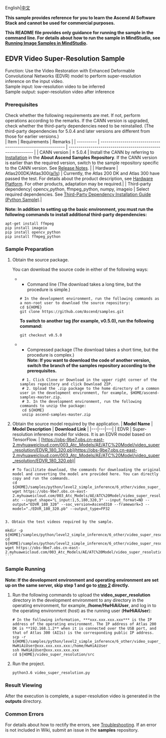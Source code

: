 English|[中文](README_CN.md)


**This sample provides reference for you to learn the Ascend AI Software Stack and cannot be used for commercial purposes.**

**This README file provides only guidance for running the sample in the command line. For details about how to run the sample in MindStudio, see [Running Image Samples in MindStudio](https://github.com/Ascend/samples/wikis/Running%20Image%20Samples%20in%20MindStudio?sort_id=3736297).**

## EDVR Video Super-Resolution Sample
Function: Use the Video Restoration with Enhanced Deformable Convolutional Networks (EDVR) model to perform super-resolution inference on the input video.  
Sample input: low-resolution video to be inferred   
Sample output: super-resolution video after inference  

### Prerequisites
Check whether the following requirements are met. If not, perform operations according to the remarks. If the CANN version is upgraded, check whether the third-party dependencies need to be reinstalled. (The third-party dependencies for 5.0.4 and later versions are different from those for earlier versions.)  
| Item      | Requirements                                                        | Remarks                                                        |
| ---------- | ------------------------------------------------------------ | ------------------------------------------------------------ |
| CANN version  | ≥ 5.0.4                                                     | Install the CANN by referring to [Installation](https://github.com/Ascend/samples#%E5%AE%89%E8%A3%85) in the **About Ascend Samples Repository**. If the CANN version is earlier than the required version, switch to the sample repository specific to the CANN version. See [Release Notes](https://github.com/Ascend/samples/blob/master/README.md). |
| Hardware  | Atlas200DK/Atlas300([ai1s](https://support.huaweicloud.com/productdesc-ecs/ecs_01_0047.html#ecs_01_0047__section78423209366)) | Currently, the Atlas 200 DK and Atlas 300 have passed the test. For details about the product description, see [Hardware Platform](https://ascend.huawei.com/en/#/hardware/product). For other products, adaptation may be required.|
| Third-party dependency| opencv_python, ffmpeg_python, numpy, imageio                 | Select required dependencies. See [Third-Party Dependency Installation Guide (Python Sample)](https://github.com/Ascend/samples/tree/master/python/environment).|

**Note: In addition to setting up the basic environment, you must run the following commands to install additional third-party dependencies:** 

```
apt-get install ffmpeg
pip install imageio
pip install opencv_python
pip install ffmpeg_python
```

### Sample Preparation

1. Obtain the source package.

   You can download the source code in either of the following ways:  
    - - Command line (The download takes a long time, but the procedure is simple.)
       ```    
       # In the development environment, run the following commands as a non-root user to download the source repository:   
       cd ${HOME}     
       git clone https://github.com/Ascend/samples.git
      ```
       **To switch to another tag (for example, v0.5.0), run the following command:**
       ```
       git checkout v0.5.0
       ```
    - - Compressed package (The download takes a short time, but the procedure is complex.)  
       **Note: If you want to download the code of another version, switch the branch of the samples repository according to the prerequisites.**   
       ``` 
        # 1. Click Clone or Download in the upper right corner of the samples repository and click Download ZIP.   
        # 2. Upload the .zip package to the home directory of a common user in the development environment, for example, $HOME/ascend-samples-master.zip.    
        # 3. In the development environment, run the following commands to unzip the package:    
        cd ${HOME}    
        unzip ascend-samples-master.zip
       ```

2. Obtain the source model required by the application.
    |  **Model Name** |  **Model Description** |  **Download Link** |
    |---|---|---|
    |  EDVR | Super-resolution inference model for videos. It is an EDVR model based on TensorFlow. |  [https://obs-9be7.obs.cn-east-2.myhuaweicloud.com/003_Atc_Models/AE/ATC%20Model/video_super_resolution/EDVR_180_320.pb](https://obs-9be7.obs.cn-east-2.myhuaweicloud.com/003_Atc_Models/AE/ATC%20Model/video_super_resolution/EDVR_180_320.pb)|
    
    ```
    # To facilitate download, the commands for downloading the original model and converting the model are provided here. You can directly copy and run the commands.
    cd ${HOME}/samples/python/level2_simple_inference/6_other/video_super_resolution/model     
    wget https://obs-9be7.obs.cn-east-2.myhuaweicloud.com/003_Atc_Models/AE/ATC%20Model/video_super_resolution/EDVR_180_320.pb        
    atc --input_shape="L_input:1,5,180,320,3" --input_format=ND --output="EDVR_180_320" --soc_version=Ascend310 --framework=3 --model="./EDVR_180_320.pb" --output_type=FP32
    ```
```
    
3. Obtain the test videos required by the sample.
```
    mkdir -p ${HOME}/samples/python/level2_simple_inference/6_other/video_super_resolution/data
    cd ${HOME}/samples/python/level2_simple_inference/6_other/video_super_resolution/data
    wget https://obs-9be7.obs.cn-east-2.myhuaweicloud.com/003_Atc_Models/AE/ATC%20Model/video_super_resolution/low_resolution.mp4  
    ```

### Sample Running

**Note: If the development environment and operating environment are set up on the same server, skip step 1 and go to [step 2](#step_2) directly.**   

1. Run the following commands to upload the **video_super_resolution** directory in the development environment to any directory in the operating environment, for example, **/home/HwHiAiUser**, and log in to the operating environment (host) as the running user (**HwHiAiUser**):
    ```
    # In the following information, ***xxx.xxx.xxx.xxx*** is the IP address of the operating environment. The IP address of Atlas 200 DK is **192.168.1.2** when it is connected over the USB port, and that of Atlas 300 (AI1s) is the corresponding public IP address.
    scp -r ${HOME}/samples/python/level2_simple_inference/6_other/video_super_resolution  HwHiAiUser@xxx.xxx.xxx.xxx:/home/HwHiAiUser
    ssh HwHiAiUser@xxx.xxx.xxx.xxx
    cd ${HOME}/video_super_resolution/src
    ```

2. Run the project.
    ```
    python3.6 video_super_resolution.py
    ```
### Result Viewing

After the execution is complete, a super-resolution video is generated in the **outputs** directory.

### Common Errors
For details about how to rectify the errors, see [Troubleshooting](https://github.com/Ascend/samples/wikis/%E5%B8%B8%E8%A7%81%E9%97%AE%E9%A2%98%E5%AE%9A%E4%BD%8D/%E4%BB%8B%E7%BB%8D). If an error is not included in Wiki, submit an issue in the **samples** repository.
